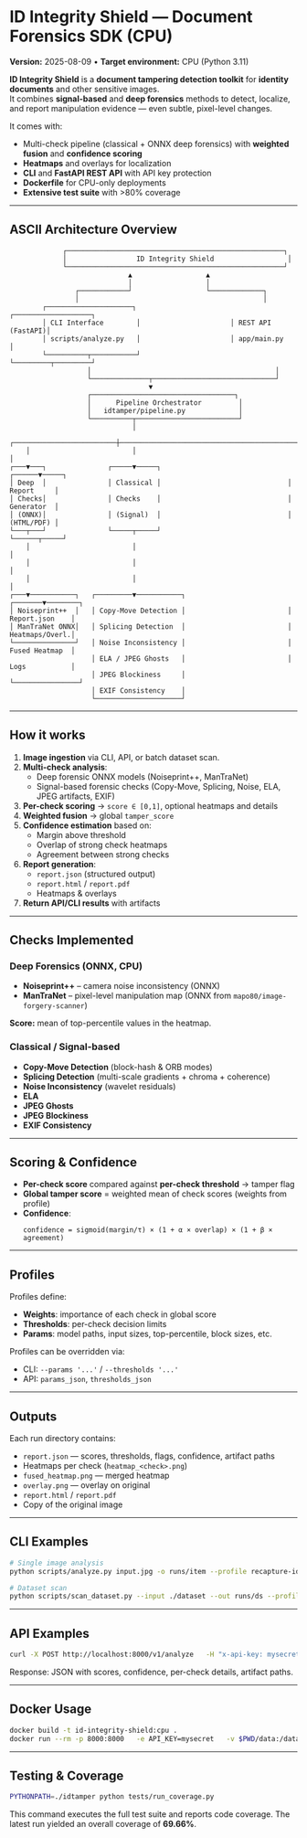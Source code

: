 # ID Integrity Shield — Document Forensics SDK (CPU)

**Version:** 2025-08-09 • **Target environment:** CPU (Python 3.11)

**ID Integrity Shield** is a **document tampering detection toolkit** for **identity documents** and other sensitive images.  
It combines **signal-based** and **deep forensics** methods to detect, localize, and report manipulation evidence — even subtle, pixel-level changes.  

It comes with:
- Multi-check pipeline (classical + ONNX deep forensics) with **weighted fusion** and **confidence scoring**
- **Heatmaps** and overlays for localization
- **CLI** and **FastAPI REST API** with API key protection
- **Dockerfile** for CPU-only deployments
- **Extensive test suite** with >80% coverage

---

## ASCII Architecture Overview

```
             ┌─────────────────────────────────────────────────────┐
             │                 ID Integrity Shield                  │
             └─────────────────────────────────────────────────────┘
                             ▲                  ▲
                             │                  │
                ┌────────────┘                  └─────────────┐
                │                                             │
        ┌─────────────────────┐                      ┌───────────────────┐
        │ CLI Interface        │                      │ REST API (FastAPI)│
        │ scripts/analyze.py   │                      │ app/main.py       │
        └──────────┬───────────┘                      └─────────┬─────────┘
                   │                                             │
                   └──────────────┬──────────────────────────────┘
                                  ▼
                   ┌───────────────────────────────────┐
                   │      Pipeline Orchestrator         │
                   │   idtamper/pipeline.py             │
                   └──────────┬─────────────────────────┘
                              │
    ┌─────────────────────────┼────────────────────────────────────────────┐
    │                         │                                            │
┌───▼───┐               ┌─────▼─────┐                               ┌──────▼─────┐
│ Deep  │               │ Classical │                               │ Report     │
│ Checks│               │ Checks    │                               │ Generator  │
│ (ONNX)│               │ (Signal)  │                               │ (HTML/PDF) │
└───┬───┘               └─────┬─────┘                               └──────┬─────┘
    │                         │                                             │
    │                         │                                             │
    │                         │                                             │
┌───▼───────────┐   ┌─────────▼───────────┐                         ┌───────▼────────┐
│ Noiseprint++  │   │ Copy-Move Detection │                         │ Report.json    │
│ ManTraNet ONNX│   │ Splicing Detection  │                         │ Heatmaps/Overl.│
└───────────────┘   │ Noise Inconsistency │                         │ Fused Heatmap  │
                    │ ELA / JPEG Ghosts   │                         │ Logs           │
                    │ JPEG Blockiness     │                         └────────────────┘
                    │ EXIF Consistency    │
                    └─────────────────────┘
```

---

## How it works

1. **Image ingestion** via CLI, API, or batch dataset scan.
2. **Multi-check analysis**:
   - Deep forensic ONNX models (Noiseprint++, ManTraNet)
   - Signal-based forensic checks (Copy-Move, Splicing, Noise, ELA, JPEG artifacts, EXIF)
3. **Per-check scoring** → `score ∈ [0,1]`, optional heatmaps and details
4. **Weighted fusion** → global `tamper_score`
5. **Confidence estimation** based on:
   - Margin above threshold
   - Overlap of strong check heatmaps
   - Agreement between strong checks
6. **Report generation**:
   - `report.json` (structured output)
   - `report.html` / `report.pdf`
   - Heatmaps & overlays
7. **Return API/CLI results** with artifacts

---

## Checks Implemented

### Deep Forensics (ONNX, CPU)
- **Noiseprint++** – camera noise inconsistency (ONNX)
- **ManTraNet** – pixel-level manipulation map (ONNX from `mapo80/image-forgery-scanner`)

**Score:** mean of top-percentile values in the heatmap.

### Classical / Signal-based
- **Copy-Move Detection** (block-hash & ORB modes)
- **Splicing Detection** (multi-scale gradients + chroma + coherence)
- **Noise Inconsistency** (wavelet residuals)
- **ELA**
- **JPEG Ghosts**
- **JPEG Blockiness**
- **EXIF Consistency**

---

## Scoring & Confidence

- **Per-check score** compared against **per-check threshold** → tamper flag
- **Global tamper score** = weighted mean of check scores (weights from profile)
- **Confidence**:
  ```
  confidence = sigmoid(margin/τ) × (1 + α × overlap) × (1 + β × agreement)
  ```

---

## Profiles

Profiles define:
- **Weights**: importance of each check in global score
- **Thresholds**: per-check decision limits
- **Params**: model paths, input sizes, top-percentile, block sizes, etc.

Profiles can be overridden via:
- CLI: `--params '...'` / `--thresholds '...'`
- API: `params_json`, `thresholds_json`

---

## Outputs

Each run directory contains:
- `report.json` — scores, thresholds, flags, confidence, artifact paths
- Heatmaps per check (`heatmap_<check>.png`)
- `fused_heatmap.png` — merged heatmap
- `overlay.png` — overlay on original
- `report.html` / `report.pdf`
- Copy of the original image

---

## CLI Examples

```bash
# Single image analysis
python scripts/analyze.py input.jpg -o runs/item --profile recapture-id   --params '{"noiseprintpp":{"model_path":"/app/models_store/noiseprintpp.onnx"}}'

# Dataset scan
python scripts/scan_dataset.py --input ./dataset --out runs/ds --profile recapture-id --save-artifacts
```

---

## API Examples

```bash
curl -X POST http://localhost:8000/v1/analyze   -H "x-api-key: mysecret"   -F "file=@/path/doc.jpg"   -F "profile=recapture-id"
```

Response: JSON with scores, confidence, per-check details, artifact paths.

---

## Docker Usage

```bash
docker build -t id-integrity-shield:cpu .
docker run --rm -p 8000:8000   -e API_KEY=mysecret   -v $PWD/data:/data   id-integrity-shield:cpu
```

---

## Testing & Coverage

```bash
PYTHONPATH=./idtamper python tests/run_coverage.py
```

This command executes the full test suite and reports code coverage.
The latest run yielded an overall coverage of **69.66%**.
